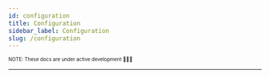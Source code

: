 ```yaml
---
id: configuration
title: Configuration
sidebar_label: Configuration
slug: /configuration
---
```


<sub><sup> NOTE: These docs are under active development 👷‍♀️👷 </sup></sub>

---

